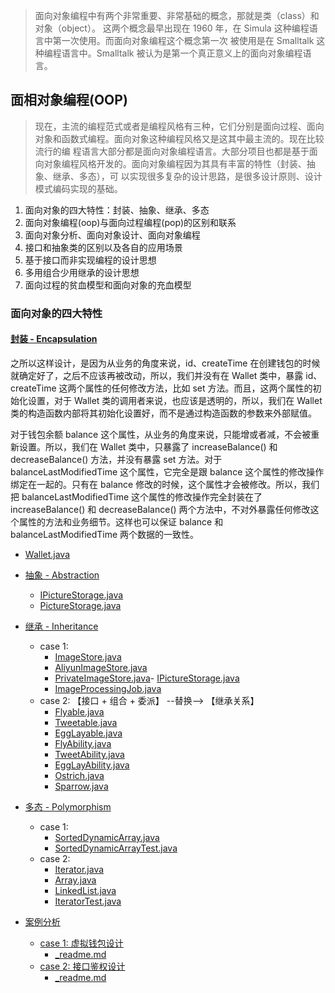 > 面向对象编程中有两个非常重要、非常基础的概念，那就是类（class）和对象（object）。 这两个概念最早出现在 1960 年，在 Simula
> 这种编程语言中第一次使用。而面向对象编程这个概念第一次 被使用是在 Smalltalk 这种编程语言中。Smalltalk
> 被认为是第一个真正意义上的面向对象编程语言。

## 面相对象编程(OOP)

> 现在，主流的编程范式或者是编程风格有三种，它们分别是面向过程、面向对象和函数式编程。面向对象这种编程风格又是这其中最主流的。现在比较流行的编
> 程语言大部分都是面向对象编程语言。大部分项目也都是基于面向对象编程风格开发的。面向对象编程因为其具有丰富的特性（封装、抽象、继承、多态），可
> 以实现很多复杂的设计思路，是很多设计原则、设计模式编码实现的基础。

1. 面向对象的四大特性：封装、抽象、继承、多态
2. 面向对象编程(oop)与面向过程编程(pop)的区别和联系
3. 面向对象分析、面向对象设计、面向对象编程
4. 接口和抽象类的区别以及各自的应用场景
5. 基于接口而非实现编程的设计思想
6. 多用组合少用继承的设计思想
7. 面向过程的贫血模型和面向对象的充血模型

### 面向对象的四大特性

#### [封装 - Encapsulation](_1_encapsulation)

之所以这样设计，是因为从业务的角度来说，id、createTime 在创建钱包的时候就确定好了，之后不应该再被改动，所以，我们并没有在
Wallet 类中，暴露 id、createTime 这两个属性的任何修改方法，比如 set 方法。而且，这两个属性的初始化设置，对于 Wallet
类的调用者来说，也应该是透明的，所以，我们在 Wallet 类的构造函数内部将其初始化设置好，而不是通过构造函数的参数来外部赋值。

对于钱包余额 balance 这个属性，从业务的角度来说，只能增或者减，不会被重新设置。所以，我们在 Wallet 类中，只暴露了
increaseBalance() 和 decreaseBalance() 方法，并没有暴露 set 方法。对于 balanceLastModifiedTime 这个属性，它完全是跟 balance
这个属性的修改操作绑定在一起的。只有在 balance 修改的时候，这个属性才会被修改。所以，我们把 balanceLastModifiedTime
这个属性的修改操作完全封装在了 increaseBalance() 和 decreaseBalance() 两个方法中，不对外暴露任何修改这个属性的方法和业务细节。这样也可以保证
balance 和 balanceLastModifiedTime 两个数据的一致性。

- [Wallet.java](_1_encapsulation%2FWallet.java)

- [抽象 - Abstraction](_2_abstraction)
    - [IPictureStorage.java](_2_abstraction%2FIPictureStorage.java)
    - [PictureStorage.java](_2_abstraction%2FPictureStorage.java)
- [继承 - Inheritance](_3_inheritance)
    - case 1:
        - [ImageStore.java](_3_inheritance%2Fimagestore%2FImageStore.java)
        - [AliyunImageStore.java](_3_inheritance%2Fimagestore%2FAliyunImageStore.java)
        - [PrivateImageStore.java](_3_inheritance%2Fimagestore%2FPrivateImageStore.java)- [IPictureStorage.java](_3_inheritance)
        - [ImageProcessingJob.java](_3_inheritance%2Fimagestore%2FImageProcessingJob.java)
    - case 2: 【接口 + 组合 + 委派】 --替换--> 【继承关系】
        - [Flyable.java](_3_inheritance%2Fbird%2FFlyable.java)
        - [Tweetable.java](_3_inheritance%2Fbird%2FTweetable.java)
        - [EggLayable.java](_3_inheritance%2Fbird%2FEggLayable.java)
        - [FlyAbility.java](_3_inheritance%2Fbird%2FFlyAbility.java)
        - [TweetAbility.java](_3_inheritance%2Fbird%2FTweetAbility.java)
        - [EggLayAbility.java](_3_inheritance%2Fbird%2FEggLayAbility.java)
        - [Ostrich.java](_3_inheritance%2Fbird%2FOstrich.java)
        - [Sparrow.java](_3_inheritance%2Fbird%2FSparrow.java)

- [多态 - Polymorphism](_4_polymorphism)
    - case 1:
        - [SortedDynamicArray.java](_4_polymorphism%2FSortedDynamicArray.java)
        - [SortedDynamicArrayTest.java](_4_polymorphism%2FSortedDynamicArrayTest.java)
    - case 2:
        - [Iterator.java](_4_polymorphism%2FIterator.java)
        - [Array.java](_4_polymorphism%2FArray.java)
        - [LinkedList.java](_4_polymorphism%2FLinkedList.java)
        - [IteratorTest.java](_4_polymorphism%2FIteratorTest.java)

- [案例分析](_cases)
    - [case 1: 虚拟钱包设计](_cases%2Fvirtualwallet)
        - [_readme.md](_cases%2Fvirtualwallet%2F_readme.md)
    - [case 2: 接口鉴权设计](_cases%2Fauthentication)
        - [_readme.md](_cases%2Fauthentication%2F_readme.md)